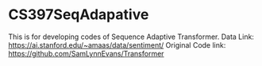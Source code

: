 # CS397SeqAdapative

This is for developing codes of Sequence Adaptive Transformer.
Data Link: https://ai.stanford.edu/~amaas/data/sentiment/
Original Code link: https://github.com/SamLynnEvans/Transformer
